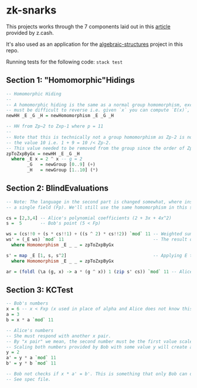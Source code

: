 # zk-snarks

This projects works through the 7 components laid out in this [article](https://z.cash/technology/zksnarks/) provided by z.cash. 

It's also used as an application for the [algebraic-structures](../algebraic-structures) project in this repo.

Running tests for the following code: `stack test`

## Section 1: "Homomorphic"Hidings

```haskell
-- Homomorphic Hiding
--
-- A homomorphic hiding is the same as a normal group homomorphism, except, the mapping function `E`
-- must be difficult to reverse i.e. given `x` you can compute `E(x)`, but given `E(x)` you can not compute `x`.
newHH _E _G _H = newHomomorphism _E _G _H

-- HH from Zp−2 to Zxp-1 where p = 11
--
-- Note that this is technically not a group homomorphism as Zp-2 is not a group since it does not include
-- the value 10 i.e. 1 + 9 = 10 /< Zp-2.
-- This value needed to be removed from the group since the order of Zp-1 is 10 since it does not include 0.
zpToZxpByGx = newHH _E _G _H
  where _E x = 2 ^ x -- g = 2
        _G   = newGroup [0..9] (+)
        _H   = newGroup [1..10] (*)
```

## Section 2: BlindEvaluations
```haskell
-- Note: The language in the second part is changed somewhat, where instead of having two groups (Zp and Zxp), we have
-- a single field (Fp). We'll still use the same homomorphism in this section for simplicity.

cs = [2,3,4] -- Alice's polynomial coefficients (2 + 3x + 4x^2)
s =  5       -- Bob's point (5 < Fp)

ws = (cs!!0 + (s * cs!!1) + ((s ^ 2) * cs!!2)) `mod` 11 -- Weighted sum (Neither Bob or Alice should know this value.)
ws' = (_E ws) `mod` 11                                  -- The result of applying E to the weighted sum.
  where Homomorphism _E _ _ = zpToZxpByGx

s' = map _E [1, s, s^2]                                 -- Applying E to Bob's point.
  where Homomorphism _E _ _ = zpToZxpByGx

ar = (foldl (\a (g, x) -> a * (g ^ x)) 1 (zip s' cs)) `mod` 11 -- Alice's result (should be equal to ws')
```

## Section 3: KCTest

```haskell
-- Bob's numbers
x = 6 -- x < Fxp (x used in place of alpha and Alice does not know this)
a = 3
b = x * a `mod` 11

-- Alice's numbers
-- She must respond with another x pair.
-- By "x pair" we mean, the second number must be the first value scaled by x.
-- Scaling both numbers provided by Bob with some value y will create another x pair.
y = 2
a' = y * a `mod` 11
b' = y * b `mod` 11

-- Bob not checks if x * a' = b'. This is something that only Bob can do since x is secret. At least I would assume.
-- See spec file.
```